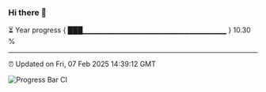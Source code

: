 ### Hi there 👋

⏳ Year progress { ███▁▁▁▁▁▁▁▁▁▁▁▁▁▁▁▁▁▁▁▁▁▁▁▁▁▁▁ } 10.30 %

---

⏰ Updated on Fri, 07 Feb 2025 14:39:12 GMT

![Progress Bar CI](https://github.com/IshwaranRudhara/GIT-ACTION/workflows/Progress%20Bar%20CI/badge.svg)
